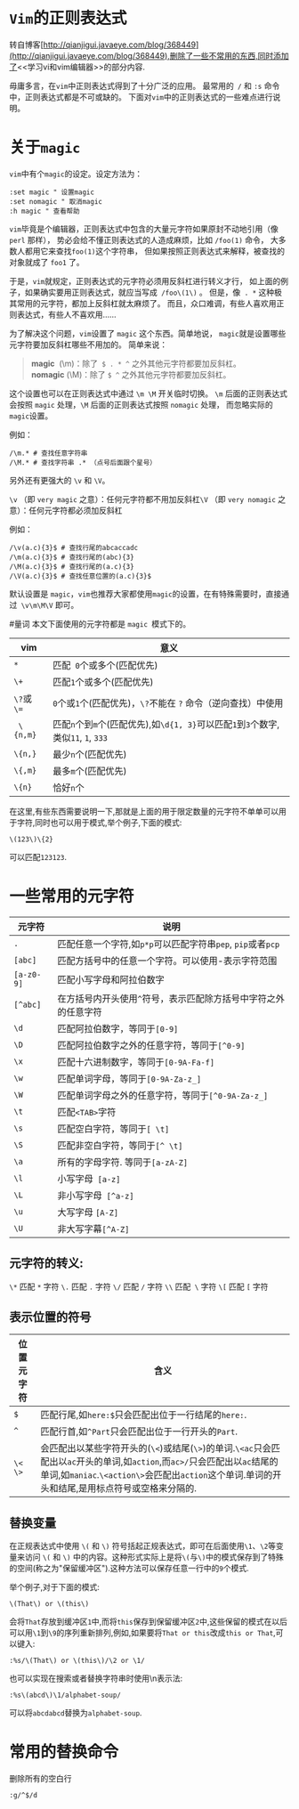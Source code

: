 # `Vim`的正则表达式

转自博客[http://qianjigui.javaeye.com/blog/368449](http://qianjigui.javaeye.com/blog/368449),删除了一些不常用的东西,同时添加了<<学习vi和vim编辑器>>的部分内容.



毋庸多言，在`vim`中正则表达式得到了十分广泛的应用。 最常用的` /` 和 `:s` 命令中，正则表达式都是不可或缺的。 下面对`vim`中的正则表达式的一些难点进行说明。

# 关于`magic`

`vim`中有个`magic`的设定。设定方法为：

```shell
:set magic " 设置magic 
:set nomagic " 取消magic 
:h magic " 查看帮助
```

`vim`毕竟是个编辑器，正则表达式中包含的大量元字符如果原封不动地引用（像`perl` 那样）， 势必会给不懂正则表达式的人造成麻烦，比如 `/foo(1)` 命令， 大多数人都用它来查找`foo(1)`这个字符串， 但如果按照正则表达式来解释，被查找的对象就成了 `foo1` 了。

于是，`vim`就规定，正则表达式的元字符必须用反斜杠进行转义才行， 如上面的例子，如果确实要用正则表达式，就应当写成` /foo\(1\)` 。 但是，像` . *` 这种极其常用的元字符，都加上反斜杠就太麻烦了。 而且，众口难调，有些人喜欢用正则表达式，有些人不喜欢用……

为了解决这个问题，`vim`设置了 `magic` 这个东西。简单地说， `magic`就是设置哪些元字符要加反斜杠哪些不用加的。 简单来说：

> **magic**  (\m)：除了` $ . * ^` 之外其他元字符都要加反斜杠。
> **nomagic** (\M)：除了 `$ ^` 之外其他元字符都要加反斜杠。

这个设置也可以在正则表达式中通过 `\m \M` 开关临时切换。 `\m` 后面的正则表达式会按照 `magic` 处理，`\M` 后面的正则表达式按照 `nomagic` 处理， 而忽略实际的`magic`设置。

例如：

```shell
/\m.* # 查找任意字符串 
/\M.* # 查找字符串 .* （点号后面跟个星号）
```

另外还有更强大的 `\v` 和 `\V`。

`\v` （即 `very magic` 之意）：任何元字符都不用加反斜杠`\V` （即 `very nomagic` 之意）：任何元字符都必须加反斜杠

例如：

```shell
/\v(a.c){3}$ # 查找行尾的abcaccadc 
/\m(a.c){3}$ # 查找行尾的(abc){3} 
/\M(a.c){3}$ # 查找行尾的(a.c){3} 
/\V(a.c){3}$ # 查找任意位置的(a.c){3}$
```

默认设置是 `magic`，`vim`也推荐大家都使用`magic`的设置，在有特殊需要时，直接通过` \v\m\M\V` 即可。

#量词
本文下面使用的元字符都是 `magic `模式下的。

| vim          | 意义                                       |
| ------------ | ---------------------------------------- |
| `*`          | 匹配` 0`个或多个(匹配优先)                         |
| `\+`         | 匹配`1`个或多个(匹配优先)                          |
| ` \? `或` \=` | `0`个或`1`个(匹配优先)，`\?`不能在 `?` 命令（逆向查找）中使用  |
| ` \{n,m}`    | 匹配`n`个到`m`个(匹配优先),如`\d{1, 3}`可以匹配`1`到`3`个数字,类似`11`, `1`, `333` |
| `\{n,}`      | 最少`n`个(匹配优先)                             |
| `\{,m}`      | 最多`m`个(匹配优先)                             |
| `\{n}`       | 恰好`n`个                                   |
在这里,有些东西需要说明一下,那就是上面的用于限定数量的元字符不单单可以用于字符,同时也可以用于模式,举个例子,下面的模式:
```shell
\(123\)\{2}
```
可以匹配`123123`.
# 一些常用的元字符

| 元字符        | 说明                                       |
| ---------- | ---------------------------------------- |
| `.`        | 匹配任意一个字符,如`p*p`可以匹配字符串`pep`, `pip`或者`pcp` |
| `[abc]`    | 匹配方括号中的任意一个字符。可以使用-表示字符范围                |
| `[a-z0-9]` | 匹配小写字母和阿拉伯数字                             |
| `[^abc]`   | 在方括号内开头使用`^`符号，表示匹配除方括号中字符之外的任意字符        |
| `\d`       | 匹配阿拉伯数字，等同于`[0-9]`                       |
| `\D`       | 匹配阿拉伯数字之外的任意字符，等同于`[^0-9]`               |
| `\x`       | 匹配十六进制数字，等同于`[0-9A-Fa-f]`                |
| `\w`       | 匹配单词字母，等同于`[0-9A-Za-z_]`                 |
| `\W`       | 匹配单词字母之外的任意字符，等同于`[^0-9A-Za-z_]`         |
| `\t`       | 匹配`<TAB>`字符                              |
| `\s`       | 匹配空白字符，等同于`[ \t]`                        |
| `\S`       | 匹配非空白字符，等同于`[^ \t]`                      |
| `\a`       | 所有的字母字符. 等同于`[a-zA-Z]`                   |
| `\l`       | 小写字母` [a-z]`                             |
| `\L`       | 非小写字母` [^a-z]`                           |
| `\u`       | 大写字母 `[A-Z]`                             |
| `\U`       | 非大写字幕`[^A-Z]`                            |

## 元字符的转义:

`\*` 匹配 `*` 字符
`\.` 匹配 `.` 字符
`\/` 匹配 `/` 字符
`\\` 匹配` \` 字符
`\[` 匹配 `[` 字符

## 表示位置的符号

| 位置元字符     | 含义                                       |
| --------- | ---------------------------------------- |
| `$`       | 匹配行尾,如`here:$`只会匹配出位于一行结尾的`here:`.       |
| `^`       | 匹配行首,如`^Part`只会匹配出位于一行开头的`Part`.         |
| `\<` `\>` | 会匹配出以某些字符开头的(`\<`)或结尾(`\>`)的单词.`\<ac`只会匹配出以`ac`开头的单词,如`action`,而`ac>/`只会匹配出以`ac`结尾的单词,如`maniac`.`\<action\>`会匹配出`action`这个单词.单词的开头和结尾,是用标点符号或空格来分隔的. |



## 替换变量

在正规表达式中使用 `\(` 和 `\)` 符号括起正规表达式，即可在后面使用`\1`、`\2`等变量来访问 `\(` 和 `\)` 中的内容。这种形式实际上是将`\(`与`\)`中的模式保存到了特殊的空间(称之为"保留缓冲区").这种方法可以保存任意一行中的`9`个模式.

举个例子,对于下面的模式:

```shell
\(That\) or \(this\)
```

会将`That`存放到缓冲区`1`中,而将`this`保存到保留缓冲区`2`中,这些保留的模式在以后可以用`\1`到`\9`的序列重新排列,例如,如果要将`That or this`改成`this or That`,可以键入:

```shell
:%s/\(That\) or \(this\)/\2 or \1/
```

也可以实现在搜索或者替换字符串时使用\n表示法:

```shell
:%s\(abcd\)\1/alphabet-soup/
```

可以将`abcdabcd`替换为`alphabet-soup`.



# 常用的替换命令

删除所有的空白行

```shell
:g/^$/d
```









